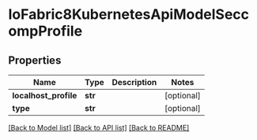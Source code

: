 # IoFabric8KubernetesApiModelSeccompProfile

## Properties
Name | Type | Description | Notes
------------ | ------------- | ------------- | -------------
**localhost_profile** | **str** |  | [optional] 
**type** | **str** |  | [optional] 

[[Back to Model list]](../README.md#documentation-for-models) [[Back to API list]](../README.md#documentation-for-api-endpoints) [[Back to README]](../README.md)

